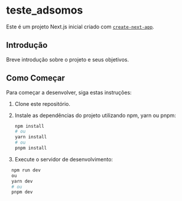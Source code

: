 # teste_adsomos

Este é um projeto Next.js inicial criado com [`create-next-app`](https://github.com/vercel/next.js/tree/canary/packages/create-next-app).

## Introdução

Breve introdução sobre o projeto e seus objetivos.

## Como Começar

Para começar a desenvolver, siga estas instruções:

1. Clone este repositório.

2. Instale as dependências do projeto utilizando npm, yarn ou pnpm:

   ```bash
   npm install
   # ou
   yarn install
   # ou
   pnpm install

3. Execute o servidor de desenvolvimento:

```bash
  npm run dev
  ou
  yarn dev
  # ou
  pnpm dev
